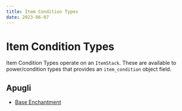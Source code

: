 ```yaml
---
title: Item Condition Types
date: 2023-06-07
---
```


# Item Condition Types

Item Condition Types operate on an `ItemStack`. These are available to power/condition types that provides an `item_condition` object field.

## Apugli
- [Base Enchantment](base_enchantment)